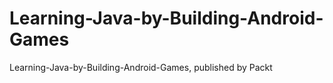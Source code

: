 # Learning-Java-by-Building-Android-Games
Learning-Java-by-Building-Android-Games, published by Packt
